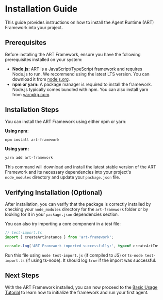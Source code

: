 # Installation Guide

This guide provides instructions on how to install the Agent Runtime (ART) Framework into your project.

## Prerequisites

Before installing the ART Framework, ensure you have the following prerequisites installed on your system:

*   **Node.js:** ART is a JavaScript/TypeScript framework and requires Node.js to run. We recommend using the latest LTS version. You can download it from [nodejs.org](https://nodejs.org/).
*   **npm or yarn:** A package manager is required to install the framework. Node.js typically comes bundled with npm. You can also install yarn from [yarnpkg.com](https://yarnpkg.com/).

## Installation Steps

You can install the ART Framework using either npm or yarn:

**Using npm:**

```bash
npm install art-framework
```

**Using yarn:**

```bash
yarn add art-framework
```

This command will download and install the latest stable version of the ART Framework and its necessary dependencies into your project's `node_modules` directory and update your `package.json` file.

## Verifying Installation (Optional)

After installation, you can verify that the package is correctly installed by checking your `node_modules` directory for the `art-framework` folder or by looking for it in your `package.json` dependencies section.

You can also try importing a core component in a test file:

```typescript
// test-import.ts
import { createArtInstance } from 'art-framework';

console.log('ART Framework imported successfully:', typeof createArtInstance === 'function');
```

Run this file using `node test-import.js` (if compiled to JS) or `ts-node test-import.ts` (if using ts-node). It should log `true` if the import was successful.

## Next Steps

With the ART Framework installed, you can now proceed to the [Basic Usage Tutorial](./BasicUsage.md) to learn how to initialize the framework and run your first agent.